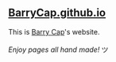 ## [BarryCap.github.io](https://barrycap.github.io)
This is [Barry Cap](https://barrycap.github.io/about)'s website.<br/><br/>
_Enjoy pages all hand made!_ ツ
